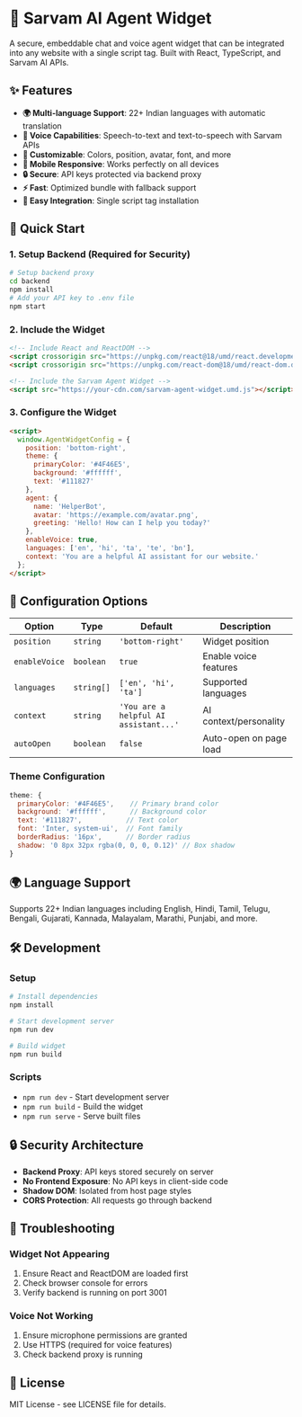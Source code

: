 # 🤖 Sarvam AI Agent Widget

A secure, embeddable chat and voice agent widget that can be integrated into any website with a single script tag. Built with React, TypeScript, and Sarvam AI APIs.

## ✨ Features

- **🌍 Multi-language Support**: 22+ Indian languages with automatic translation
- **🎤 Voice Capabilities**: Speech-to-text and text-to-speech with Sarvam APIs
- **🎨 Customizable**: Colors, position, avatar, font, and more
- **📱 Mobile Responsive**: Works perfectly on all devices
- **🔒 Secure**: API keys protected via backend proxy
- **⚡ Fast**: Optimized bundle with fallback support
- **🔧 Easy Integration**: Single script tag installation

## 🚀 Quick Start

### 1. Setup Backend (Required for Security)

```bash
# Setup backend proxy
cd backend
npm install
# Add your API key to .env file
npm start
```

### 2. Include the Widget

```html
<!-- Include React and ReactDOM -->
<script crossorigin src="https://unpkg.com/react@18/umd/react.development.js"></script>
<script crossorigin src="https://unpkg.com/react-dom@18/umd/react-dom.development.js"></script>

<!-- Include the Sarvam Agent Widget -->
<script src="https://your-cdn.com/sarvam-agent-widget.umd.js"></script>
```

### 3. Configure the Widget

```html
<script>
  window.AgentWidgetConfig = {
    position: 'bottom-right',
    theme: {
      primaryColor: '#4F46E5',
      background: '#ffffff',
      text: '#111827'
    },
    agent: {
      name: 'HelperBot',
      avatar: 'https://example.com/avatar.png',
      greeting: 'Hello! How can I help you today?'
    },
    enableVoice: true,
    languages: ['en', 'hi', 'ta', 'te', 'bn'],
    context: 'You are a helpful AI assistant for our website.'
  };
</script>
```

## 📖 Configuration Options

| Option | Type | Default | Description |
|--------|------|---------|-------------|
| `position` | `string` | `'bottom-right'` | Widget position |
| `enableVoice` | `boolean` | `true` | Enable voice features |
| `languages` | `string[]` | `['en', 'hi', 'ta']` | Supported languages |
| `context` | `string` | `'You are a helpful AI assistant...'` | AI context/personality |
| `autoOpen` | `boolean` | `false` | Auto-open on page load |

### Theme Configuration

```javascript
theme: {
  primaryColor: '#4F46E5',    // Primary brand color
  background: '#ffffff',      // Background color
  text: '#111827',           // Text color
  font: 'Inter, system-ui',  // Font family
  borderRadius: '16px',      // Border radius
  shadow: '0 8px 32px rgba(0, 0, 0, 0.12)' // Box shadow
}
```

## 🌍 Language Support

Supports 22+ Indian languages including English, Hindi, Tamil, Telugu, Bengali, Gujarati, Kannada, Malayalam, Marathi, Punjabi, and more.

## 🛠️ Development

### Setup
```bash
# Install dependencies
npm install

# Start development server
npm run dev

# Build widget
npm run build
```

### Scripts
- `npm run dev` - Start development server
- `npm run build` - Build the widget
- `npm run serve` - Serve built files

## 🔒 Security Architecture

- **Backend Proxy**: API keys stored securely on server
- **No Frontend Exposure**: No API keys in client-side code
- **Shadow DOM**: Isolated from host page styles
- **CORS Protection**: All requests go through backend

## 🐛 Troubleshooting

### Widget Not Appearing
1. Ensure React and ReactDOM are loaded first
2. Check browser console for errors
3. Verify backend is running on port 3001

### Voice Not Working
1. Ensure microphone permissions are granted
2. Use HTTPS (required for voice features)
3. Check backend proxy is running

## 📄 License

MIT License - see LICENSE file for details.